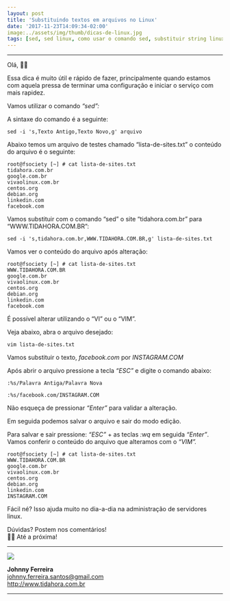 ```yaml
---
layout: post
title: 'Substituindo textos em arquivos no Linux'
date: '2017-11-23T14:09:34-02:00'
image:../assets/img/thumb/dicas-de-linux.jpg
tags: [sed, sed linux, como usar o comando sed, substituir string linux, substituir texto arquivo linux]
---
```



- - - - - -


Olá, 🖖🏼

Essa dica é muito útil e rápido de fazer, principalmente quando estamos com aquela pressa de terminar uma configuração e iniciar o serviço com mais rapidez.

Vamos utilizar o comando *“sed”:*

A sintaxe do comando é a seguinte:

```
sed -i 's,Texto Antigo,Texto Novo,g' arquivo
```

Abaixo temos um arquivo de testes chamado “lista-de-sites.txt” o conteúdo do arquivo é o seguinte:

```
root@fsociety [~] # cat lista-de-sites.txt 
tidahora.com.br
google.com.br
vivaolinux.com.br
centos.org
debian.org
linkedin.com
facebook.com
```

Vamos substituir com o comando “sed” o site “tidahora.com.br” para “WWW.TIDAHORA.COM.BR”:

```
sed -i 's,tidahora.com.br,WWW.TIDAHORA.COM.BR,g' lista-de-sites.txt
```

Vamos ver o conteúdo do arquivo após alteração:

```
root@fsociety [~] # cat lista-de-sites.txt 
WWW.TIDAHORA.COM.BR
google.com.br
vivaolinux.com.br
centos.org
debian.org
linkedin.com
facebook.com
```

É possível alterar utilizando o “VI” ou o “VIM”.

Veja abaixo, abra o arquivo desejado:

```
vim lista-de-sites.txt
```

Vamos substituir o texto, *facebook.com* por *INSTAGRAM.COM*

Após abrir o arquivo pressione a tecla *“ESC”* e digite o comando abaixo:

```
:%s/Palavra Antiga/Palavra Nova
```

```
:%s/facebook.com/INSTAGRAM.COM
```

Não esqueça de pressionar *“Enter”* para validar a alteração.

Em seguida podemos salvar o arquivo e sair do modo edição.

Para salvar e sair pressione: *“ESC”* + as teclas *:wq* em seguida *“Enter”*.  
Vamos conferir o conteúdo do arquivo que alteramos com o *“VIM”.*

```
root@fsociety [~] # cat lista-de-sites.txt 
WWW.TIDAHORA.COM.BR
google.com.br
vivaolinux.com.br
centos.org
debian.org
linkedin.com
INSTAGRAM.COM
```

Fácil né? Isso ajuda muito no dia-a-dia na administração de servidores linux.

Dúvidas? Postem nos comentários!  
👋🏼 Até a próxima!

- - - - - -

![](http://tidahora.com.br/wp-content/uploads/2017/11/foto-perfil-redondo-johnny.png)

**Johnny Ferreira**  
<johnny.ferreira.santos@gmail.com>  
<http://www.tidahora.com.br>

- - - - - -